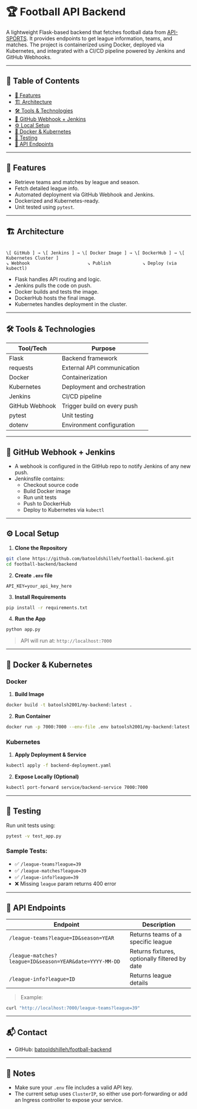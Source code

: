 
# 🏆 Football API Backend

A lightweight Flask-based backend that fetches football data from [API-SPORTS](https://www.api-football.com/). It provides endpoints to get league information, teams, and matches. The project is containerized using Docker, deployed via Kubernetes, and integrated with a CI/CD pipeline powered by Jenkins and GitHub Webhooks.

---

## 📑 Table of Contents

- [🎯 Features](#-features)
- [🏗️ Architecture](#-architecture)
- [🛠️ Tools & Technologies](#-tools--technologies)
- [🔁 GitHub Webhook + Jenkins](#-github-webhook--jenkins)
- [⚙️ Local Setup](#️-local-setup)
- [🐳 Docker & Kubernetes](#-docker--kubernetes)
- [🧪 Testing](#-testing)
- [📡 API Endpoints](#-api-endpoints)

---

## 🎯 Features

- Retrieve teams and matches by league and season.
- Fetch detailed league info.
- Automated deployment via GitHub Webhook and Jenkins.
- Dockerized and Kubernetes-ready.
- Unit tested using `pytest`.

---

## 🏗️ Architecture

```

\[ GitHub ] → \[ Jenkins ] → \[ Docker Image ] → \[ DockerHub ] → \[ Kubernetes Cluster ]
↘ Webhook                      ↘ Publish            ↘ Deploy (via kubectl)

````

- Flask handles API routing and logic.
- Jenkins pulls the code on push.
- Docker builds and tests the image.
- DockerHub hosts the final image.
- Kubernetes handles deployment in the cluster.

---

## 🛠️ Tools & Technologies

| Tool/Tech       | Purpose                                |
|-----------------|----------------------------------------|
| Flask           | Backend framework                      |
| requests        | External API communication             |
| Docker          | Containerization                       |
| Kubernetes      | Deployment and orchestration           |
| Jenkins         | CI/CD pipeline                         |
| GitHub Webhook  | Trigger build on every push            |
| pytest          | Unit testing                           |
| dotenv          | Environment configuration              |

---

## 🔁 GitHub Webhook + Jenkins

- A webhook is configured in the GitHub repo to notify Jenkins of any new push.
- Jenkinsfile contains:
  - Checkout source code
  - Build Docker image
  - Run unit tests
  - Push to DockerHub
  - Deploy to Kubernetes via `kubectl`

---

## ⚙️ Local Setup

1. **Clone the Repository**
```bash
git clone https://github.com/batooldshilleh/football-backend.git
cd football-backend/backend
````

2. **Create `.env` file**

```env
API_KEY=your_api_key_here
```

3. **Install Requirements**

```bash
pip install -r requirements.txt
```

4. **Run the App**

```bash
python app.py
```

> API will run at: `http://localhost:7000`

---

## 🐳 Docker & Kubernetes

### Docker

1. **Build Image**

```bash
docker build -t batoolsh2001/my-backend:latest .
```

2. **Run Container**

```bash
docker run -p 7000:7000 --env-file .env batoolsh2001/my-backend:latest
```

### Kubernetes

1. **Apply Deployment & Service**

```bash
kubectl apply -f backend-deployment.yaml
```

2. **Expose Locally (Optional)**

```bash
kubectl port-forward service/backend-service 7000:7000
```

---

## 🧪 Testing

Run unit tests using:

```bash
pytest -v test_app.py
```

### Sample Tests:

* ✅ `/league-teams?league=39`
* ✅ `/league-matches?league=39`
* ✅ `/league-info?league=39`
* ❌ Missing `league` param returns 400 error

---

## 📡 API Endpoints

| Endpoint                                                | Description                                   |
| ------------------------------------------------------- | --------------------------------------------- |
| `/league-teams?league=ID&season=YEAR`                   | Returns teams of a specific league            |
| `/league-matches?league=ID&season=YEAR&date=YYYY-MM-DD` | Returns fixtures, optionally filtered by date |
| `/league-info?league=ID`                                | Returns league details                        |

> Example:

```bash
curl "http://localhost:7000/league-teams?league=39"
```

---

## 📬 Contact

* GitHub: [batooldshilleh/football-backend](https://github.com/batooldshilleh/football-backend)

---

## 📝 Notes

* Make sure your `.env` file includes a valid API key.
* The current setup uses `ClusterIP`, so either use port-forwarding or add an Ingress controller to expose your service.




